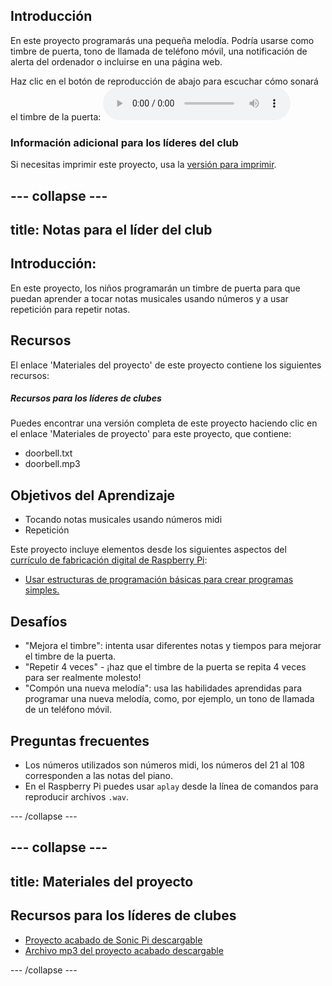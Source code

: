 ## Introducción

En este proyecto programarás una pequeña melodía. Podría usarse como timbre de puerta, tono de llamada de teléfono móvil, una notificación de alerta del ordenador o incluirse en una página web.

<div id="audio-preview" class="pdf-hidden">
Haz clic en el botón de reproducción de abajo para escuchar cómo sonará el timbre de la puerta: 
<audio controls preload> 
  <source src="resources/doorbell.mp3" type="audio/mpeg"> 
Tu navegador no es compatible con el elemento <code>audio</code>. 
</audio>
</div>

### Información adicional para los líderes del club

Si necesitas imprimir este proyecto, usa la [versión para imprimir](https://projects.raspberrypi.org/es-ES/projects/compose-tune/print).

--- collapse ---
---
title: Notas para el líder del club
---

## Introducción:

En este proyecto, los niños programarán un timbre de puerta para que puedan aprender a tocar notas musicales usando números y a usar repetición para repetir notas.

## Recursos

El enlace 'Materiales del proyecto' de este proyecto contiene los siguientes recursos:

##### Recursos para los líderes de clubes

Puedes encontrar una versión completa de este proyecto haciendo clic en el enlace 'Materiales de proyecto' para este proyecto, que contiene:

* doorbell.txt
* doorbell.mp3

## Objetivos del Aprendizaje

* Tocando notas musicales usando números midi
* Repetición

Este proyecto incluye elementos desde los siguientes aspectos del [currículo de fabricación digital de Raspberry Pi](https://rpf.io/curriculum):

* [Usar estructuras de programación básicas para crear programas simples.](https://www.raspberrypi.org/curriculum/programming/creator)

## Desafíos

* "Mejora el timbre": intenta usar diferentes notas y tiempos para mejorar el timbre de la puerta.
* "Repetir 4 veces" - ¡haz que el timbre de la puerta se repita 4 veces para ser realmente molesto!
* "Compón una nueva melodía": usa las habilidades aprendidas para programar una nueva melodía, como, por ejemplo, un tono de llamada de un teléfono móvil.

## Preguntas frecuentes

* Los números utilizados son números midi, los números del 21 al 108 corresponden a las notas del piano.
* En el Raspberry Pi puedes usar `aplay` desde la línea de comandos para reproducir archivos `.wav`.

--- /collapse ---

--- collapse ---
---
title: Materiales del proyecto
---

## Recursos para los líderes de clubes

* [Proyecto acabado de Sonic Pi descargable](resources/doorbell.txt)
* [Archivo mp3 del proyecto acabado descargable](resources/doorbell.mp3)

--- /collapse ---